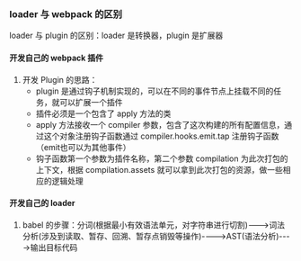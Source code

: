 ### loader 与 webpack 的区别

loader 与 plugin 的区别：loader 是转换器，plugin 是扩展器

#### 开发自己的 webpack 插件

1. 开发 Plugin 的思路：
   + plugin 是通过钩子机制实现的，可以在不同的事件节点上挂载不同的任务，就可以扩展一个插件
   + 插件必须是一个包含了 apply 方法的类
   + apply 方法接收一个 compiler 参数，包含了这次构建的所有配置信息，通过这个对象注册钩子函数通过 compiler.hooks.emit.tap 注册钩子函数（emit也可以为其他事件）
   + 钩子函数第一个参数为插件名称，第二个参数 compilation 为此次打包的上下文，根据 compilation.assets 就可以拿到此次打包的资源，做一些相应的逻辑处理


#### 开发自己的 loader

1. babel 的步骤：分词(根据最小有效语法单元，对字符串进行切割)--->词法分析(涉及到读取、暂存、回溯、暂存点销毁等操作)---->AST(语法分析)---->输出目标代码
